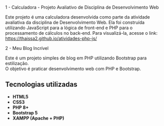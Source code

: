  1 - Calculadora  - Projeto Avaliativo de Disciplina de Desenvolvimento Web

Este projeto é uma calculadora  desenvolvida como parte da atividade avaliativa da disciplina de Desenvolvimento Web. Ela foi construída utilizando JavaScript para a lógica de front-end e PHP para o processamento de cálculos no back-end.
Para visualizá-la, acesse o link: https://thaissa2.github.io/atividades-php-js/


2 -  Meu Blog Incrível

Este é um projeto simples de blog em PHP utilizando Bootstrap  para estilização.  
O objetivo é praticar desenvolvimento web com PHP e Bootstrap.

##  Tecnologias utilizadas
- **HTML5**
- **CSS3**
- **PHP 8+**
- **Bootstrap 5**
- **XAMPP (Apache + PHP)**
